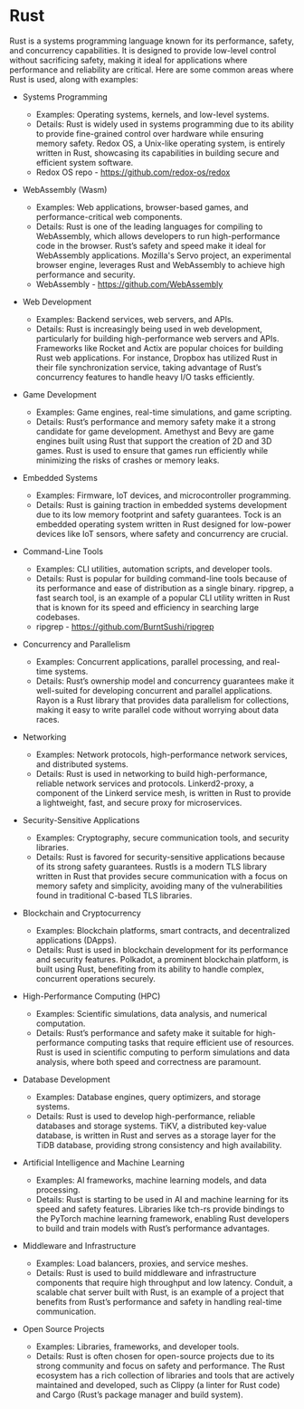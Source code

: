 # Rust

Rust is a systems programming language known for its performance, safety, and concurrency capabilities. It is designed to provide low-level control without sacrificing safety, making it ideal for applications where performance and reliability are critical. Here are some common areas where Rust is used, along with examples:

- Systems Programming
    - Examples: Operating systems, kernels, and low-level systems.
    - Details: Rust is widely used in systems programming due to its ability to provide fine-grained control over hardware while ensuring memory safety. Redox OS, a Unix-like operating system, is entirely written in Rust, showcasing its capabilities in building secure and efficient system software.
    - Redox OS repo - <https://github.com/redox-os/redox>

- WebAssembly (Wasm)
    - Examples: Web applications, browser-based games, and performance-critical web components.
    - Details: Rust is one of the leading languages for compiling to WebAssembly, which allows developers to run high-performance code in the browser. Rust’s safety and speed make it ideal for WebAssembly applications. Mozilla's Servo project, an experimental browser engine, leverages Rust and WebAssembly to achieve high performance and security.
    - WebAssembly - <https://github.com/WebAssembly>

- Web Development
    - Examples: Backend services, web servers, and APIs.
    - Details: Rust is increasingly being used in web development, particularly for building high-performance web servers and APIs. Frameworks like Rocket and Actix are popular choices for building Rust web applications. For instance, Dropbox has utilized Rust in their file synchronization service, taking advantage of Rust’s concurrency features to handle heavy I/O tasks efficiently.

- Game Development
    - Examples: Game engines, real-time simulations, and game scripting.
    - Details: Rust’s performance and memory safety make it a strong candidate for game development. Amethyst and Bevy are game engines built using Rust that support the creation of 2D and 3D games. Rust is used to ensure that games run efficiently while minimizing the risks of crashes or memory leaks.

- Embedded Systems
    - Examples: Firmware, IoT devices, and microcontroller programming.
    - Details: Rust is gaining traction in embedded systems development due to its low memory footprint and safety guarantees. Tock is an embedded operating system written in Rust designed for low-power devices like IoT sensors, where safety and concurrency are crucial.

- Command-Line Tools
    - Examples: CLI utilities, automation scripts, and developer tools.
    - Details: Rust is popular for building command-line tools because of its performance and ease of distribution as a single binary. ripgrep, a fast search tool, is an example of a popular CLI utility written in Rust that is known for its speed and efficiency in searching large codebases.
    - ripgrep - <https://github.com/BurntSushi/ripgrep>

- Concurrency and Parallelism
    - Examples: Concurrent applications, parallel processing, and real-time systems.
    - Details: Rust’s ownership model and concurrency guarantees make it well-suited for developing concurrent and parallel applications. Rayon is a Rust library that provides data parallelism for collections, making it easy to write parallel code without worrying about data races.

- Networking
    - Examples: Network protocols, high-performance network services, and distributed systems.
    - Details: Rust is used in networking to build high-performance, reliable network services and protocols. Linkerd2-proxy, a component of the Linkerd service mesh, is written in Rust to provide a lightweight, fast, and secure proxy for microservices.

- Security-Sensitive Applications
    - Examples: Cryptography, secure communication tools, and security libraries.
    - Details: Rust is favored for security-sensitive applications because of its strong safety guarantees. Rustls is a modern TLS library written in Rust that provides secure communication with a focus on memory safety and simplicity, avoiding many of the vulnerabilities found in traditional C-based TLS libraries.

- Blockchain and Cryptocurrency
    - Examples: Blockchain platforms, smart contracts, and decentralized applications (DApps).
    - Details: Rust is used in blockchain development for its performance and security features. Polkadot, a prominent blockchain platform, is built using Rust, benefiting from its ability to handle complex, concurrent operations securely.

- High-Performance Computing (HPC)
    - Examples: Scientific simulations, data analysis, and numerical computation.
    - Details: Rust’s performance and safety make it suitable for high-performance computing tasks that require efficient use of resources. Rust is used in scientific computing to perform simulations and data analysis, where both speed and correctness are paramount.

- Database Development
    - Examples: Database engines, query optimizers, and storage systems.
    - Details: Rust is used to develop high-performance, reliable databases and storage systems. TiKV, a distributed key-value database, is written in Rust and serves as a storage layer for the TiDB database, providing strong consistency and high availability.

- Artificial Intelligence and Machine Learning
    - Examples: AI frameworks, machine learning models, and data processing.
    - Details: Rust is starting to be used in AI and machine learning for its speed and safety features. Libraries like tch-rs provide bindings to the PyTorch machine learning framework, enabling Rust developers to build and train models with Rust’s performance advantages.

- Middleware and Infrastructure
    - Examples: Load balancers, proxies, and service meshes.
    - Details: Rust is used to build middleware and infrastructure components that require high throughput and low latency. Conduit, a scalable chat server built with Rust, is an example of a project that benefits from Rust’s performance and safety in handling real-time communication.

- Open Source Projects
    - Examples: Libraries, frameworks, and developer tools.
    - Details: Rust is often chosen for open-source projects due to its strong community and focus on safety and performance. The Rust ecosystem has a rich collection of libraries and tools that are actively maintained and developed, such as Clippy (a linter for Rust code) and Cargo (Rust’s package manager and build system).

